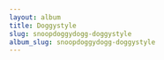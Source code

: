 ```yaml
---
layout: album
title: Doggystyle
slug: snoopdoggydogg-doggystyle
album_slug: snoopdoggydogg-doggystyle
---
```

